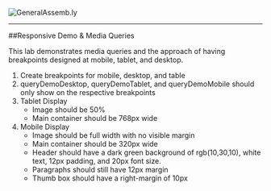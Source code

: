 ![GeneralAssemb.ly](../../img/icons/instr_agenda.png)

---

##Responsive Demo & Media Queries

This lab demonstrates media queries and the approach of having breakpoints designed at mobile, tablet, and desktop.

1. Create breakpoints for mobile, desktop, and table
2. queryDemoDesktop, queryDemoTablet, and queryDemoMobile should only show on the respective breakpoints
3. Tablet Display
    * Image should be 50%
    * Main container should be 768px wide
4. Mobile Display
    * Image should be full width with no visible margin
    * Main container should be 320px wide
    * Header should have a dark green background of rgb(10,30,10), white text, 12px padding, and 20px font size.
    * Paragraphs should still have 12px margin
    * Thumb box should have a right-margin of 10px
    

